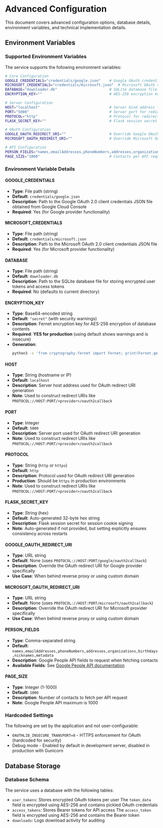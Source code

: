 # Advanced Configuration

This document covers advanced configuration options, database details, environment variables, and technical implementation details.

## Environment Variables

### Supported Environment Variables

The service supports the following environment variables:

```bash
# Core Configuration
GOOGLE_CREDENTIALS="credentials/google.json"    # Google OAuth credentials file path
MICROSOFT_CREDENTIALS="credentials/microsoft.json"  # Microsoft OAuth credentials file path
DATABASE="downloader.db"                        # SQLite database file path
ENCRYPTION_KEY=""                               # AES-256 encryption key (REQUIRED for production)

# Server Configuration
HOST="localhost"                                # Server bind address for redirect URI
PORT="5000"                                     # Server port for redirect URI
PROTOCOL="http"                                 # Protocol for redirect URI (http/https)
FLASK_SECRET_KEY=""                             # Flask session secret (auto-generated if empty)

# OAuth Configuration
GOOGLE_OAUTH_REDIRECT_URI=""                    # Override Google OAuth redirect URI
MICROSOFT_OAUTH_REDIRECT_URI=""                 # Override Microsoft OAuth redirect URI

# API Configuration
PERSON_FIELDS="names,emailAddresses,phoneNumbers,addresses,organizations,birthdays,nicknames,metadata"  # Google People API fields
PAGE_SIZE="1000"                                # Contacts per API request (max 1000)
```

### Environment Variable Details

#### GOOGLE_CREDENTIALS
- **Type**: File path (string)
- **Default**: `credentials/google.json`
- **Description**: Path to the Google OAuth 2.0 client credentials JSON file obtained from Google Cloud Console
- **Required**: Yes (for Google provider functionality)

#### MICROSOFT_CREDENTIALS
- **Type**: File path (string)
- **Default**: `credentials/microsoft.json`
- **Description**: Path to the Microsoft OAuth 2.0 client credentials JSON file
- **Required**: Yes (for Microsoft provider functionality)

#### DATABASE
- **Type**: File path (string)
- **Default**: `downloader.db`
- **Description**: Path to the SQLite database file for storing encrypted user tokens and access tokens
- **Required**: No (defaults to current directory)

#### ENCRYPTION_KEY
- **Type**: Base64-encoded string
- **Default**: `"secret"` (with security warnings)
- **Description**: Fernet encryption key for AES-256 encryption of database contents
- **Required**: **YES for production** (using default shows warnings and is insecure)
- **Generation**: 
  ```bash
  python3 -c 'from cryptography.fernet import Fernet; print(Fernet.generate_key().decode())'
  ```

#### HOST
- **Type**: String (hostname or IP)
- **Default**: `localhost`
- **Description**: Server host address used for OAuth redirect URI generation
- **Note**: Used to construct redirect URIs like `PROTOCOL://HOST:PORT/<provider>/oauth2callback`

#### PORT
- **Type**: Integer
- **Default**: `5000`
- **Description**: Server port used for OAuth redirect URI generation
- **Note**: Used to construct redirect URIs like `PROTOCOL://HOST:PORT/<provider>/oauth2callback`

#### PROTOCOL
- **Type**: String (`http` or `https`)
- **Default**: `http`
- **Description**: Protocol used for OAuth redirect URI generation
- **Production**: Should be `https` in production environments
- **Note**: Used to construct redirect URIs like `PROTOCOL://HOST:PORT/<provider>/oauth2callback`

#### FLASK_SECRET_KEY
- **Type**: String (hex)
- **Default**: Auto-generated 32-byte hex string
- **Description**: Flask session secret for session cookie signing
- **Note**: Auto-generated if not provided, but setting explicitly ensures consistency across restarts

#### GOOGLE_OAUTH_REDIRECT_URI
- **Type**: URL string
- **Default**: None (uses `PROTOCOL://HOST:PORT/google/oauth2callback`)
- **Description**: Override the OAuth redirect URI for Google provider specifically
- **Use Case**: When behind reverse proxy or using custom domain

#### MICROSOFT_OAUTH_REDIRECT_URI
- **Type**: URL string
- **Default**: None (uses `PROTOCOL://HOST:PORT/microsoft/oauth2callback`)
- **Description**: Override the OAuth redirect URI for Microsoft provider specifically
- **Use Case**: When behind reverse proxy or using custom domain

#### PERSON_FIELDS
- **Type**: Comma-separated string
- **Default**: `names,emailAddresses,phoneNumbers,addresses,organizations,birthdays,nicknames,metadata`
- **Description**: Google People API fields to request when fetching contacts
- **Available Fields**: See [Google People API documentation](https://developers.google.com/people/api/rest/v1/people#Person)

#### PAGE_SIZE
- **Type**: Integer (1-1000)
- **Default**: `1000`
- **Description**: Number of contacts to fetch per API request
- **Note**: Google People API maximum is 1000

### Hardcoded Settings

The following are set by the application and not user-configurable:

- `OAUTHLIB_INSECURE_TRANSPORT=0` - HTTPS enforcement for OAuth (hardcoded for security)
- Debug mode - Enabled by default in development server, disabled in production with Gunicorn

## Database Storage

### Database Schema

The service uses a database with the following tables:
- `user_tokens`: Stores encrypted OAuth tokens per user
  The `token_data` field is encrypted using AES-256 and contains pickled OAuth credentials
- `access_tokens`: Stores Bearer tokens for API access
  The `access_token` field is encrypted using AES-256 and contains the Bearer token
- `downloads`: Logs download activity for auditing